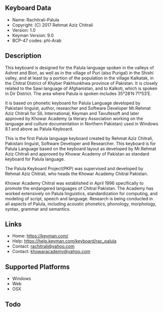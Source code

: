 Keyboard Data
-------------

* Name:           Rachitrali-Palula
* Copyright:      (C) 2017 Rehmat Aziz Chitrali
* Version:        1.0
* Keyman Version: 9.0
* BCP-47 codes:   phl-Arab

Description
-----------

This keyboard is designed for the Palula language spoken in the valleys of Ashret and Biori, as well as in the village of Puri (also Purigal) in the Shishi valley, and at least by a portion of the population in the village Kalkatak, in the Chitral District of Khyber Pakhtunkhwa province of Pakistan. It is closely related to the Sawi language of Afghanistan, and to Kalkoti, which is spoken in Dir District. The area where Palula is spoken includes 35°28′N 71°53′E. 

It is based on phonetic keyboard for Palula Language 
developed by Pakistani linguist, author, researcher and Software Developer Mr.Rehmat Aziz Chitrali for 
SIL International, Keyman and Tavultesoft and later approved by Khowar Academy (a literary Association working on the 
language and culture documentation in Northern Pakistan) used in Windows 8.1 and above as Palula Keyboard.

This is the first Palula language keyboard created by Rehmat Aziz Chitrali, Pakistani linguist, 
Software Developer and Researcher. This keyboard is for Palula Language based on the keyboard layout 
as developed by Mr.Rehmat Aziz Chitrali and approved by Khowar Academy of Pakistan as standard keyboard 
for Palula language.

The Palula Keyboard Project(PKP) was supervised and developed by Rehmat Aziz Chitrali, who heads the 
Khowar Academy Chitral Pakistan. 

Khowar Academy Chitral was established in April 1996 specifically to promote the endangered languages 
of Chitral Pakistan. The Academy has worked extensively on Palula linguistics, standardization for 
computing, and modeling of script, speech and language. Research is being conducted in all aspects of 
Palula, including acoustic phonetics, phonology, morphology, syntax, grammar and semantics.

Links
-----

 * Home:    https://keyman.com/
 * Help:    https://help.keyman.com/keyboard/rac_palula
 * Contact: <rachitrali@yahoo.com>
 * Contact: <khowaracademy@yahoo.com>

Supported Platforms
-------------------
 * Windows
 * Web
 * OSX
 
Todo
----
